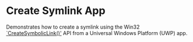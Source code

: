# Create Symlink App
Demonstrates how to create a symlink using the Win32 [`CreateSymbolicLink()'](https://msdn.microsoft.com/en-us/library/windows/desktop/aa363866(v=vs.85).aspx) API from a Universal Windows Platform (UWP) app.
